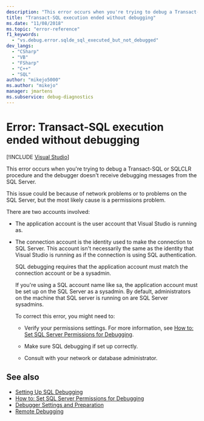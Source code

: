 ```yaml
---
description: "This error occurs when you're trying to debug a Transact-SQL or SQLCLR procedure and the debugger doesn't receive debugging messages from the SQL Server."
title: "Transact-SQL execution ended without debugging"
ms.date: "11/08/2018"
ms.topic: "error-reference"
f1_keywords:
  - "vs.debug.error.sqlde_sql_executed_but_not_debugged"
dev_langs:
  - "CSharp"
  - "VB"
  - "FSharp"
  - "C++"
  - "SQL"
author: "mikejo5000"
ms.author: "mikejo"
manager: jmartens
ms.subservice: debug-diagnostics
---
```

# Error: Transact-SQL execution ended without debugging

 [!INCLUDE [Visual Studio](~/includes/applies-to-version/vs-windows-only.md)]

This error occurs when you're trying to debug a Transact-SQL or SQLCLR procedure and the debugger doesn't receive debugging messages from the SQL Server.

This issue could be because of network problems or to problems on the SQL Server, but the most likely cause is a permissions problem.

There are two accounts involved:

- The application account is the user account that Visual Studio is running as.

- The connection account is the identity used to make the connection to SQL Server. This account isn't necessarily the same as the identity that Visual Studio is running as if the connection is using SQL authentication.

  SQL debugging requires that the application account must match the connection account or be a sysadmin.

  If you're using a SQL account name like sa, the application account must be set up on the SQL Server as a sysadmin. By default, administrators on the machine that SQL server is running on are SQL Server sysadmins.

  To correct this error, you might need to:

  - Verify your permissions settings. For more information, see [How to: Set SQL Server Permissions for Debugging](/previous-versions/w1bhybwz(v=vs.100)).

  - Make sure SQL debugging if set up correctly.

  - Consult with your network or database administrator.

## See also

- [Setting Up SQL Debugging](/previous-versions/visualstudio/visual-studio-2010/s4sszxst(v=vs.100))
- [How to: Set SQL Server Permissions for Debugging](/previous-versions/w1bhybwz(v=vs.100))
- [Debugger Settings and Preparation](../debugger/debugger-settings-and-preparation.md)
- [Remote Debugging](../debugger/remote-debugging.md)
